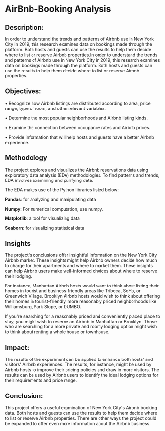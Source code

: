 
# AirBnb-Booking Analysis

## Description:
In order to understand the trends and patterns of Airbnb use in New York City in 2019, this research examines data on bookings made through the platform. Both hosts and guests can use the results to help them decide where to list or reserve Airbnb properties.In order to understand the trends and patterns of Airbnb use in New York City in 2019, this research examines data on bookings made through the platform. Both hosts and guests can use the results to help them decide where to list or reserve Airbnb properties.

## Objectives:
• Recognize how Airbnb listings are distributed according to area, price range, type of room, and other relevant variables.

• Determine the most popular neighborhoods and Airbnb listing kinds.

• Examine the connection between occupancy rates and Airbnb prices.

• Provide information that will help hosts and guests have a better Airbnb experience.

## Methodology

The project explores and visualizes the Airbnb reservations data using exploratory data analysis (EDA) methodologies. To find patterns and trends, EDA involves examining and purifying data.

The EDA makes use of the Python libraries listed below:

**Pandas**: for analyzing and manipulating data

**Numpy**: For numerical computation, use numpy.

**Matplotlib**: a tool for visualizing data

**Seaborn**: for visualizing statistical data

## Insights

The project's conclusions offer insightful information on the New York City Airbnb market. These insights might help Airbnb owners decide how much to charge for their apartments and where to market them. These insights can help Airbnb users make well-informed choices about where to reserve their lodging.

For instance, Manhattan Airbnb hosts would want to think about listing their homes in tourist and business-friendly areas like Tribeca, SoHo, or Greenwich Village. Brooklyn Airbnb hosts would wish to think about offering their homes in tourist-friendly, more reasonably priced neighborhoods like Williamsburg, Park Slope, or DUMBO.

If you're searching for a reasonably priced and conveniently placed place to stay, you might wish to reserve an Airbnb in Manhattan or Brooklyn. Those who are searching for a more private and roomy lodging option might wish to think about renting a whole house or townhouse.

## Impact:

The results of the experiment can be applied to enhance both hosts' and visitors' Airbnb experiences. The results, for instance, might be used by Airbnb hosts to improve their pricing policies and draw in more visitors. The results can be used by Airbnb users to identify the ideal lodging options for their requirements and price range.

## Conclusion:

This project offers a useful examination of New York City's Airbnb booking data. Both hosts and guests can use the results to help them decide where to list or reserve Airbnb properties. There are other ways the project could be expanded to offer even more information about the Airbnb business.
